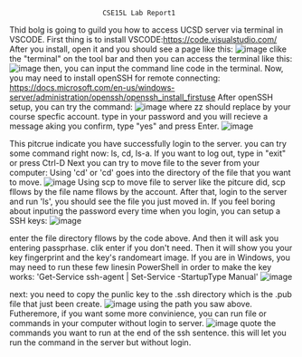                            CSE15L Lab Report1
Thid bolg is going to guild you how to access UCSD server via terminal in VSCODE.
First thing is to install VSCODE:https://code.visualstudio.com/
After you install, open it and you should see a page like this:
![image](https://user-images.githubusercontent.com/46364362/149471159-d59ad599-57b9-4963-8aab-ab5d46ccb578.png)
clike the "terminal" on the tool bar and then you can access the terminal like this:
![image](https://user-images.githubusercontent.com/46364362/149471279-3dea224c-896c-48c9-88e3-2c4e8b4147c3.png)
then, you can input the command line code in the terminal.
Now, you may need to install openSSH for remote connecting: https://docs.microsoft.com/en-us/windows-server/administration/openssh/openssh_install_firstuse
After openSSH setup, you can try the command:
![image](https://user-images.githubusercontent.com/46364362/149472737-dff43ddf-8d76-4b83-9b23-50f16388e907.png)
where zz should replace by your course specfic account.
type in your password and you will recieve a message aking you confirm, type "yes" and press Enter.
![image](https://user-images.githubusercontent.com/46364362/149473631-08610ae9-bf3e-4fde-94d5-60c4dac232d1.png)

This pitcrue indicate you have successfully login to the server.
you can try some command right now: ls, cd, ls-a. If you want to log out, type in "exit" or press Ctrl-D
Next you can try to move file to the sever from your computer:
Using 'cd' or 'cd' goes into the directory of the file that you want to move.
![image](https://user-images.githubusercontent.com/46364362/149475957-358436b6-c773-4f88-8394-05fc9ba4357b.png)
Using scp to move file to server like the pitcure did, scp fllows by the file name fllows by the account.
After that, login to the server and run 'ls', you should see the file you just moved in.
If you feel boring about inputing the password every time when you login, you can setup a SSH keys:
![image](https://user-images.githubusercontent.com/46364362/149482006-b624ac89-80ba-4365-988c-46323ca47560.png)

enter the file directory fllows by the code above. And then it will ask you entering passprhase.
clik enter if you don't need.
Then it will show you your key fingerprint and the key's randomeart image.
If you are in Windows, you may need to run these few linesin PowerShell in order to make the key works:
'Get-Service ssh-agent | Set-Service -StartupType Manual'
![image](https://user-images.githubusercontent.com/46364362/149487559-47f1829c-cf19-4368-93b5-54e932551e8e.png)

next:
you need to copy the punlic key to the .ssh directory which is the .pub file that just been create.
![image](https://user-images.githubusercontent.com/46364362/149489194-08c1235f-e943-4d68-938b-7e8bcc39d2bb.png)
using the path you saw above.
Futheremore, if you want some more convinience, you can run file or commands in your computer without login to server.
![image](https://user-images.githubusercontent.com/46364362/149489882-beae9816-06f7-4cf0-8c5b-29d918461373.png)
quote the commands you want to run at the end of the ssh sentence. this will let you run the command in the server but without login.

